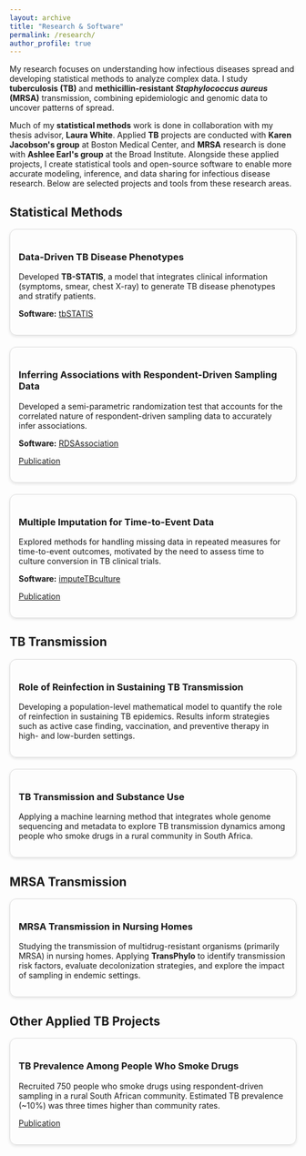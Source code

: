 ```yaml
---
layout: archive
title: "Research & Software"
permalink: /research/
author_profile: true
---
```


<p>My research focuses on understanding how infectious diseases spread and developing statistical methods to analyze complex data. I study <strong>tuberculosis (TB)</strong> and <strong>methicillin-resistant <i>Staphylococcus aureus</i> (MRSA)</strong> transmission, combining epidemiologic and genomic data to uncover patterns of spread.</p>

<p>Much of my <strong>statistical methods</strong> work is done in collaboration with my thesis advisor, <strong>Laura White</strong>. Applied <strong>TB</strong> projects are conducted with <strong>Karen Jacobson's group</strong> at Boston Medical Center, and <strong>MRSA</strong> research is done with <strong>Ashlee Earl's group</strong> at the Broad Institute. Alongside these applied projects, I create statistical tools and open-source software to enable more accurate modeling, inference, and data sharing for infectious disease research. Below are selected projects and tools from these research areas.</p>

<!-- Statistical Methods -->
<h2>Statistical Methods</h2>
<div style="display: flex; flex-wrap: wrap; gap: 20px;">

  <div style="flex: 1 1 300px; border: 1px solid #ddd; border-radius: 12px; padding: 15px; box-shadow: 0 2px 5px rgba(0,0,0,0.1);">
    <h3>Data-Driven TB Disease Phenotypes</h3>
    <p>Developed <strong>TB-STATIS</strong>, a model that integrates clinical information (symptoms, smear, chest X-ray) to generate TB disease phenotypes and stratify patients.</p>
    <p><strong>Software:</strong> <a href="https://github.com/samalatesta/tbSTATIS">tbSTATIS</a></p>
  </div>

  <div style="flex: 1 1 300px; border: 1px solid #ddd; border-radius: 12px; padding: 15px; box-shadow: 0 2px 5px rgba(0,0,0,0.1);">
    <h3>Inferring Associations with Respondent-Driven Sampling Data</h3>
    <p>Developed a semi-parametric randomization test that accounts for the correlated nature of respondent-driven sampling data to accurately infer associations.</p>
    <p><strong>Software:</strong> <a href="https://github.com/samalatesta/RDSAssociation">RDSAssociation</a></p>
    <p><a href="https://academic.oup.com/jrsssc/article-abstract/74/2/429/7909014">Publication</a></p>
  </div>

  <div style="flex: 1 1 300px; border: 1px solid #ddd; border-radius: 12px; padding: 15px; box-shadow: 0 2px 5px rgba(0,0,0,0.1);">
    <h3>Multiple Imputation for Time-to-Event Data</h3>
    <p>Explored methods for handling missing data in repeated measures for time-to-event outcomes, motivated by the need to assess time to culture conversion in TB clinical trials.</p>
    <p><strong>Software:</strong> <a href="https://github.com/samalatesta/imputeTBculture">imputeTBculture</a></p>
    <p><a href="https://bmcmedresmethodol.biomedcentral.com/articles/10.1186/s12874-022-01782-8">Publication</a></p>
  </div>

</div>

<!-- TB Transmission -->
<h2>TB Transmission</h2>
<div style="display: flex; flex-wrap: wrap; gap: 20px;">

  <div style="flex: 1 1 300px; border: 1px solid #ddd; border-radius: 12px; padding: 15px; box-shadow: 0 2px 5px rgba(0,0,0,0.1);">
    <h3>Role of Reinfection in Sustaining TB Transmission</h3>
    <p>Developing a population-level mathematical model to quantify the role of reinfection in sustaining TB epidemics. Results inform strategies such as active case finding, vaccination, and preventive therapy in high- and low-burden settings.</p>
  </div>

  <div style="flex: 1 1 300px; border: 1px solid #ddd; border-radius: 12px; padding: 15px; box-shadow: 0 2px 5px rgba(0,0,0,0.1);">
    <h3>TB Transmission and Substance Use</h3>
    <p>Applying a machine learning method that integrates whole genome sequencing and metadata to explore TB transmission dynamics among people who smoke drugs in a rural community in South Africa.</p>
  </div>

</div>

<!-- MRSA -->
<h2>MRSA Transmission</h2>
<div style="display: flex; flex-wrap: wrap; gap: 20px;">

  <div style="flex: 1 1 300px; border: 1px solid #ddd; border-radius: 12px; padding: 15px; box-shadow: 0 2px 5px rgba(0,0,0,0.1);">
    <h3>MRSA Transmission in Nursing Homes</h3>
    <p>Studying the transmission of multidrug-resistant organisms (primarily MRSA) in nursing homes. Applying <strong>TransPhylo</strong> to identify transmission risk factors, evaluate decolonization strategies, and explore the impact of sampling in endemic settings.</p>
  </div>

</div>

<!-- Other Applied TB -->
<h2>Other Applied TB Projects</h2>
<div style="display: flex; flex-wrap: wrap; gap: 20px;">

  <div style="flex: 1 1 300px; border: 1px solid #ddd; border-radius: 12px; padding: 15px; box-shadow: 0 2px 5px rgba(0,0,0,0.1);">
    <h3>TB Prevalence Among People Who Smoke Drugs</h3>
    <p>Recruited 750 people who smoke drugs using respondent-driven sampling in a rural South African community. Estimated TB prevalence (~10%) was three times higher than community rates.</p>
    <p><a href="https://papers.ssrn.com/sol3/papers.cfm?abstract_id=5010346">Publication</a></p>
  </div>

</div>
